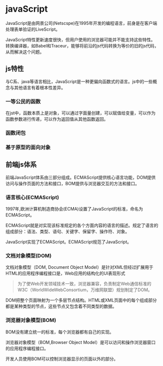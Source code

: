 # javaScript

JavaScript是由网景公司(Netscspe)在1995年开发的编程语言，前身是在客户端处理表单验证的LiveScript。

JavaScript特性更新速度很快，但用户使用的浏览器可能并不能支持这些特性。转换编译器，如Babel和Traceur，能够将前沿的js代码转换为等价的旧的js代码，从而解决这个问题。

## js特性

与C系、java等语言相比，JavaScript是一种更偏向函数式的语言。js中的一些概念与其他语言有着根本性差异。

### 一等公民的函数

在jst中，函数本质上是对象，可以通过字面量创建，可以赋值给变量，可以作为函数参数进行传递，可以作为返回值从其他函数返回。

### 函数闭包

### 基于原型的面向对象

## 前端js体系

前端JavaScript体系由三部分组成。ECMAScript提供核心语言功能，DOM提供访问与操作页面的方法和接口，BOM提供与浏览器交互的方法和接口。

### 语言核心(ECMAScript)

1997年,欧洲计算机制造商协会(ECMA)设置了JavaScript的标准，命名为ECMAScript。

ECMAScript就是对实现该标准规定的各个方面内容的语言的描述。规定了语言的组成部分：语法、类型、语句、关键字、保留字、操作符、对象。

JavaScript实现了ECMAScript。ECMAScript规范了JavaScript。

### 文档对象模型(DOM)

文档对象模型（DOM, Document Object Model）是针对XML但经过扩展用于HTML的应用程序编程接口是，Web应用的结构化的UI表现形式

> 为了使Web开发领域技术一致，浏览器兼容，负责制定Web通信标准的W3C（WorldWideWebConsortium，万维网联盟）规划制定了DOM。

DOM把整个页面映射为一个多层节点结构。HTML或XML页面中的每个组成部分都是某种类型的节点，这些节点又包含着不同类型的数据。

### 浏览器对象模型(BOM)

BOM没有建立统一的标准，每个浏览器都有自己的实现。

浏览器对象模型（BOM,Browser Object Model）是可以访问和操作浏览器窗口的应用程序编程接口。

开发人员使用BOM可以控制浏览器显示的页面以外的部分。